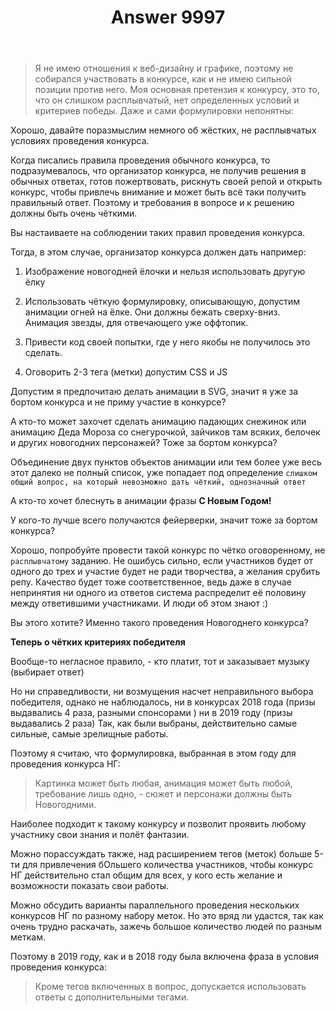﻿---
title: "Answer 9997"
se.owner.user_id: 28748
se.owner.display_name: "Alexandr_TT"
se.owner.link: "https://ru.meta.stackoverflow.com/users/28748/alexandr-tt"
se.answer_id: 9997
se.question_id: 9961
se.post_type: answer
se.score: 3
se.is_accepted: False
---
<blockquote>
  <p>Я не имею отношения к веб-дизайну и графике, поэтому не собирался
  участвовать в конкурсе, как и не имею сильной позиции против него. Моя
  основная претензия к конкурсу, это то, что он слишком расплывчатый,
  нет определенных условий и критериев победы. Даже и сами формулировки
  непонятны: </p>
</blockquote>

<p>Хорошо, давайте поразмыслим немного об жёстких, не расплывчатых условиях проведения конкурса.  </p>

<p>Когда писались  правила проведения обычного конкурса, то подразумевалось, что организатор конкурса, не получив решения в обычных ответах, готов пожертвовать, рискнуть своей репой и открыть конкурс, чтобы привлечь внимание и может быть всё таки получить правильный ответ. Поэтому и требования в вопросе и к решению должны быть очень чёткими.</p>

<p>Вы настаиваете на соблюдении таких правил проведения конкурса.  </p>

<p>Тогда, в этом случае, организатор конкурса должен дать например: </p>

<ol>
<li><p>Изображение новогодней ёлочки и нельзя использовать другую ёлку</p></li>
<li><p>Использовать чёткую формулировку, описывающую, допустим анимации огней на ёлке. Они должны бежать сверху-вниз. Анимация звезды, для отвечающего уже оффтопик.</p></li>
<li><p>Привести код своей попытки, где у него якобы не получилось это сделать.</p></li>
<li><p>Оговорить 2-3 тега (метки) допустим CSS и JS   </p></li>
</ol>

<p>Допустим я предпочитаю делать анимации в SVG, значит я уже за бортом конкурса и не приму участие в конкурсе? </p>

<p>А кто-то может захочет сделать анимацию падающих снежинок или анимацию Деда Мороза со снегурочкой, зайчиков там всяких, белочек и других новогодних персонажей? Тоже за бортом конкурса?     </p>

<p>Объединение двух пунктов объектов анимации или тем более уже весь этот далеко не полный список, уже попадает под определение <code>слишком общий вопрос, на который невозможно дать чёткий, однозначный ответ</code></p>

<p>А кто-то хочет блеснуть в анимации фразы <strong>С Новым Годом!</strong>   </p>

<p>У кого-то лучше всего получаются фейерверки, значит тоже за бортом конкурса?</p>

<p>Хорошо, попробуйте провести такой конкурс по чётко оговоренному, не <code>расплывчатому</code> заданию. Не ошибусь сильно, если участников будет от одного до трех и участие будет не ради творчества, а желания срубить репу. Качество будет тоже соответственное, ведь даже в случае непринятия ни одного из ответов система распределит её половину между ответившими участниками. И люди об этом знают :)    </p>

<p>Вы этого хотите? Именно такого проведения Новогоднего конкурса?    </p>

<p><strong>Теперь о чётких критериях победителя</strong>   </p>

<p>Вообще-то негласное правило, - кто платит, тот и заказывает музыку (выбирает ответ)  </p>

<p>Но ни справедливости, ни возмущения насчет неправильного выбора победителя, однако не наблюдалось, ни в конкурсах 2018 года (призы выдавались 4 раза, разными спонсорами ) ни в 2019 году (призы выдавались 2 раза) Так, как были выбраны, действительно самые сильные, самые зрелищные работы.   </p>

<p>Поэтому я считаю, что формулировка, выбранная в этом году для проведения конкурса НГ: </p>

<blockquote>
  <p>Картинка может быть любая, анимация может быть любой, требование лишь
  одно, - сюжет и персонажи должны быть Новогодними.    </p>
</blockquote>

<p>Наиболее подходит к такому конкурсу и позволит проявить  любому участнику свои знания  и полёт фантазии.</p>

<p>Можно порассуждать также, над расширением тегов (меток) больше 5-ти для привлечения бОльшего количества участников, чтобы конкурс НГ действительно стал общим для всех, у кого есть желание и возможности показать свои работы.      </p>

<p>Можно обсудить варианты параллельного проведения нескольких конкурсов НГ по разному набору меток. Но это вряд ли удастся, так как очень трудно раскачать, зажечь большое количество людей по разным меткам.  </p>

<p>Поэтому в 2019 году, как и в 2018 году была включена фраза в условия проведения конкурса: </p>

<blockquote>
  <p>Кроме тегов включенных в вопрос, допускается использовать ответы с
  дополнительными тегами.</p>
</blockquote>
